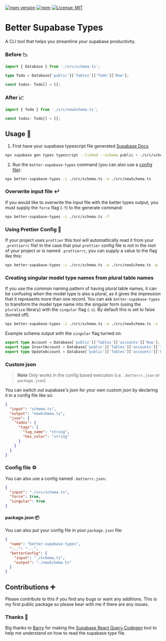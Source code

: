 [![npm version](https://img.shields.io/npm/v/better-supabase-types.svg?style=for-the-badge)](https://www.npmjs.com/package/better-supabase-types) [![npm](https://img.shields.io/npm/dt/better-supabase-types.svg?style=for-the-badge)](https://www.npmjs.com/package/better-supabase-types) [![License: MIT](https://img.shields.io/badge/License-MIT-green.svg?style=for-the-badge)](https://opensource.org/licenses/MIT)

# Better Supabase Types

A CLI tool that helps you streamline your supabase productivity.

### Before 📉

```ts
import { Database } from './src/schema.ts';

type Todo = Database['public']['Tables']['Todo']['Row'];

const todos: Todo[] = [];
```

### After 📈

```ts
import { Todo } from './src/newSchema.ts';

const todos: Todo[] = [];
```

## Usage 🔨

1. First have your supabase typescript file generated [Supabase Docs](https://supabase.com/docs/reference/javascript/typescript-support)

```bash
npx supabase gen types typescript --linked --schema public > ./src/schema.ts
```

2. Run the `better-supabase-types` command (you can also use a [config file](#config-file-⚙)):

```bash
npx better-supabase-types -i ./src/schema.ts -o ./src/newSchema.ts
```

### Overwrite input file ↩️

If you would like to overwrite the input file with the better types output, you must supply the `force` flag (`-f`) to the generate command:

```bash
npx better-supabase-types -i ./src/schema.ts -f
```

### Using Prettier Config 🎨

If your project uses `prettier` this tool will automattically read it from your `.prettierrc` file! In the case that your `prettier` config file is not in the root of your project or is named `.prettierrc`, you can supply a value to the flag like this:

```bash
npx better-supabase-types -i ./src/schema.ts -o ./src/newSchema.ts -p ./configs/.prettierrc.yaml
```

### Creating singular model type names from plural table names

If you use the common naming pattern of having plural table names, it can be confusing when the model type is also a plural, as it gives the impression that it represents more than one record. You can ask `better-supabase-types` to transform the model type name into the singular form (using the `pluralize` library) with the `singular` flag (`-s`). By default this is set to false (turned off).

```bash
npx better-supabase-types -i ./src/schema.ts -o ./src/newSchema.ts -s
```

Example schema output with the `singular` flag turned on:

```ts
export type Account = Database['public']['Tables']['accounts']['Row'];
export type InsertAccount = Database['public']['Tables']['accounts']['Insert'];
export type UpdateAccount = Database['public']['Tables']['accounts']['Update'];
```

### Custom json

> **Note**
> Only works in the config based execution (i.e. `.betterrc.json` or `package.json`)

You can switch out supabase's json for your own custom json by declaring it in a config file like so:

```json
{
  "input": "schema.ts",
  "output": "newSchema.ts",
  "json": {
    "todos": {
      "tags": {
        "tag_name": "string",
        "hex_color": "string"
      }
    }
  }
}
```

### Config file ⚙

You can also use a config named `.betterrc.json`:

```json
{
  "input": "./src/schema.ts",
  "force": true,
  "singular": true
}
```

#### package.json 📦

You can also put your config file in your `package.json` file:

```json
{
  "name": "better-supabase-types",
  "...": "...",
  "betterConfig": {
    "input": "./schema.ts",
    "output": "./newSchema.ts"
  }
}
```

## Contributions ➕

Please contribute to this if you find any bugs or want any additions. This is my first public package so please bear with me if there are any issues.

### Thanks 🙏

Big thanks to [Barry](https://github.com/barrymichaeldoyle) for making the [Supabase React Query Codegen](https://github.com/barrymichaeldoyle/supabase-react-query-codegen) tool to help me understand on how to read the supabase type file.
